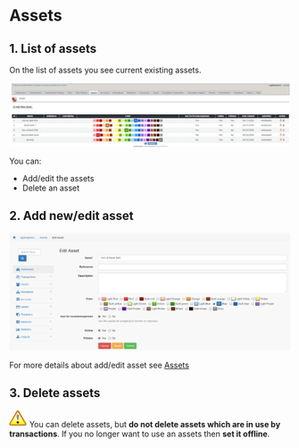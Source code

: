 # Assets

## 1. List of assets

On the list of assets you see current existing assets.

![List of assets](../../.gitbook/assets/en_admin_assets.png)

You can:

* Add/edit the assets
* Delete an asset

## 2. Add new/edit asset

![Creation of new asset](../../.gitbook/assets/en_assets_edit.png)

For more details about add/edit asset see [Assets](../the-user-side/assets.md)

## 3. Delete assets

![Important](../../.gitbook/assets/en_important.png)
You can delete assets, but **do not delete assets which are in use by transactions**. If you no longer want to use an assets then **set it offline**.
